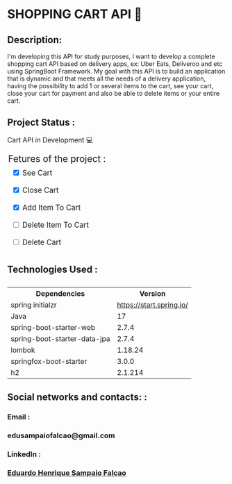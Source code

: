 <h1> SHOPPING CART API 🛒</h1>

<h2 style="font-size:1.5em;"> Description: </h2>
<p style="font-size:1em;">I'm developing this API for study purposes, I want to develop 
a complete shopping cart API based on delivery apps, ex: Uber Eats, Deliveroo and etc 
using SpringBoot Framework. My goal with this API is to build an application that is 
dynamic and that meets all the needs of a delivery application, having the possibility 
to add 1 or several items to the cart, see your cart, close your cart for payment and 
also be able to delete items or your entire cart.</p>

<h2 style="font-size:1.5em;"> Project Status : </h2>
<p style="font-size:1.1em;">Cart API in Development 💻</p>

 <legend style="font-size:1.5em; margin-top: 10px"> Fetures of the project :</legend>

<div style="padding:10px; font-size:1.2em;">
      <input type="checkbox" id="seeCart" name="See Cart" checked>
      <label for="seeCart">See Cart</label>
</div>
<div style="padding:10px; font-size:1.2em;">
      <input type="checkbox" id="closeCart" name="CloseCart" checked>
      <label for="seeCart">Close Cart</label>
</div>
<div style="padding:10px; font-size:1.2em;">
      <input type="checkbox" id="AddItemToCart" name="AddItemToCart" checked>
      <label for="AddItemToCart">Add Item To Cart</label>
</div>
<div style="padding:10px; font-size:1.2em;">
      <input type="checkbox" id="DeleteItemToCart" name="DeleteItemToCart" unchecked>
      <label for="DeleteItemToCart">Delete Item To Cart</label>
</div>
<div style="padding:10px; font-size:1.2em;">
      <input type="checkbox" id="DeleteCart" name="DeleteCart" unchecked>
      <label for="DeleteItemToCart">Delete Cart</label>
</div>
<h4 style="font-size:1.5em;">  Technologies Used : </h4>

<table>
	<tbody>
		<tr>
			<th>Dependencies</th>
			<th>Version</th>
		</tr>
		<tr>
			<td>spring initialzr</td>
			<td><a href="https://start.spring.io/" rel="nofollow">https://start.spring.io/</a></td>
		</tr>
		<tr>
			<td>Java</td>
			<td>17</td>
		</tr>
		<tr>
			<td>spring-boot-starter-web</td>
			<td>2.7.4</td>
		</tr>
		<tr>
			<td>spring-boot-starter-data-jpa</td>
			<td>2.7.4</td>
		</tr>
		<tr>
			<td>lombok</td>
			<td>1.18.24</td>
		</tr>
		<tr>
			<td>springfox-boot-starter</td>
			<td>3.0.0</td>
		</tr>
		<tr>
			<td>h2</td>
			<td>2.1.214</td>
		</tr>
	</tbody>
</table>

<h2 style="font-size:1.5em;"> Social networks and contacts: : </h2>
<h3> Email : <h3>
	<p> edusampaiofalcao@gmail.com  </p>
<h3> LinkedIn : <h3>
	<p> <a href="https://www.linkedin.com/in/eduardo-henrique-sampaio-falcao-52024b23b/">Eduardo Henrique Sampaio Falcao </a> </p>
	



